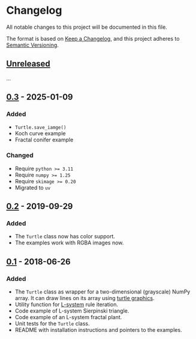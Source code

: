 # Changelog

All notable changes to this project will be documented in this file.

The format is based on [Keep a Changelog](https://keepachangelog.com/en/1.1.0/),
and this project adheres to [Semantic Versioning](https://semver.org/spec/v2.0.0.html).

## [Unreleased]

...

## [0.3] - 2025-01-09

### Added

- `Turtle.save_iamge()`
- Koch curve example
- Fractal conifer example

### Changed

- Require `python >= 3.11`
- Require `numpy >= 1.25`
- Require `skimage >= 0.20`
- Migrated to `uv`

## [0.2] - 2019-09-29

### Added

- The `Turtle` class now has color support.
- The examples work with RGBA images now.

## [0.1] - 2018-06-26

### Added

- The `Turtle` class as wrapper for a two-dimensional (grayscale) NumPy array.
It can draw lines on its array using [turtle graphics].
- Utility function for [L-system] rule iteration.
- Code example of L-system Sierpinski triangle.
- Code example of an L-system fractal plant.
- Unit tests for the `Turtle` class.
- README with installation instructions and pointers to the examples.

[turtle graphics]: https://en.wikipedia.org/wiki/Turtle_graphics
[L-system]: https://en.wikipedia.org/wiki/L-system

[unreleased]: https://github.com/jorenham/numpy_turtle/compare/0.2...HEAD
[0.3]: https://github.com/jorenham/numpy_turtle/compare/0.2...0.3
[0.2]: https://github.com/jorenham/numpy_turtle/compare/0.1...0.2
[0.1]: https://github.com/jorenham/numpy_turtle/releases/tag/0.1
